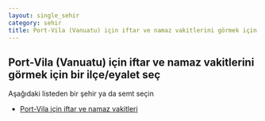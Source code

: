 ```yaml
---
layout: single_sehir
category: sehir
title: Port-Vila (Vanuatu) için iftar ve namaz vakitlerini görmek için bir ilçe/eyalet seç
---
```



## Port-Vila (Vanuatu) için iftar ve namaz vakitlerini görmek için bir ilçe/eyalet seç

Aşağıdaki listeden bir şehir ya da semt seçin


* [Port-Vila için iftar ve namaz vakitleri](/iftar.html?sehir=Port-Vila&ulke=Vanuatu&state=Port-Vila)
